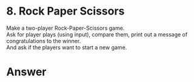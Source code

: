 # 8. Rock Paper Scissors

Make a two-player Rock-Paper-Scissors game.   
Ask for player plays (using input), compare them, print out a message of congratulations to the winner.   
And ask if the players want to start a new game.   

# Answer

```python

```
